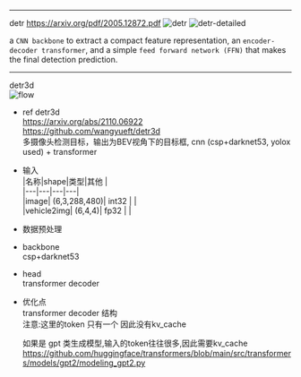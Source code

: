--------------------------   
detr https://arxiv.org/pdf/2005.12872.pdf
![detr](https://github.com/lix19937/pytorch-cookbook/assets/38753233/10aca5e6-a62e-478d-b4bd-16e1a79f1be5)
![detr-detailed](https://github.com/lix19937/pytorch-cookbook/assets/38753233/1f3a29f1-62bf-404c-b354-b42dea11caff)   

a `CNN backbone` to extract a compact feature representation, an `encoder-decoder transformer`, and a simple `feed forward network (FFN)` that makes the final detection prediction.

---------------------------   
detr3d   
![flow](https://github.com/lix19937/pytorch-cookbook/assets/38753233/3525dd0b-26c9-4e42-99eb-6cd62575d4b9)    


* ref detr3d  
https://arxiv.org/abs/2110.06922  
https://github.com/wangyueft/detr3d       
多摄像头检测目标，输出为BEV视角下的目标框,   cnn (csp+darknet53, yolox used)   + transformer

* 输入       
  |名称|shape|类型|其他 |    
  |---|---|---|---|     
  |image| (6,3,288,480)| int32 |   |   
  |vehicle2img| (6,4,4)| fp32 |   |     


* 数据预处理  


* backbone   
csp+darknet53

* head   
transformer decoder


* 优化点   
  transformer decoder 结构  
  注意:这里的token 只有一个 因此没有kv_cache    
  
  如果是 gpt 类生成模型,输入的token往往很多,因此需要kv_cache    
  https://github.com/huggingface/transformers/blob/main/src/transformers/models/gpt2/modeling_gpt2.py  

 
